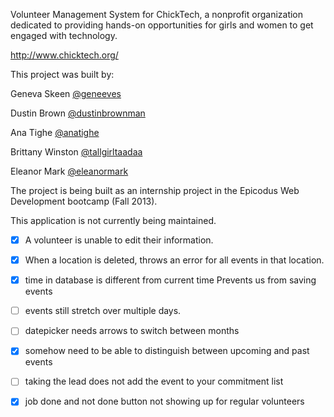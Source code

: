 Volunteer Management System for ChickTech, a nonprofit organization dedicated to providing hands-on opportunities for girls and women to get engaged with technology.

http://www.chicktech.org/

This project was built by:

Geneva Skeen     <a href="https://twitter.com/geneeves">@geneeves</a>

Dustin Brown     <a href="https://twitter.com/dustinbrownman">@dustinbrownman</a>

Ana Tighe        <a href="https://twitter.com/anatighe">@anatighe</a>

Brittany Winston <a href="https://twitter.com/tallgirltaadaa">@tallgirltaadaa</a>

Eleanor Mark     <a href="https://twitter.com/eleanormark">@eleanormark</a>

The project is being built as an internship project in the Epicodus Web Development bootcamp (Fall 2013).

This application is not currently being maintained.


- [x] A volunteer is unable to edit their information.
- [x] When a location is deleted, throws an error for all events in that location.
- [x] time in database is different from current time Prevents us from saving events
- [ ] events still stretch over multiple days.
- [ ] datepicker needs arrows to switch between months
- [x] somehow need to be able to distinguish between upcoming and past events 
- [ ] taking the lead does not add the event to your commitment list
- [x] job done and not done button not showing up for regular volunteers





